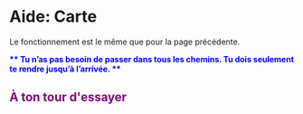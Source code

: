 # Aide: Carte

Le fonctionnement est le même que pour la page précédente.

**<span style="color:blue;">\*\* Tu n’as pas besoin de passer dans tous les chemins. Tu dois seulement te rendre jusqu’à l’arrivée. \*\*</span>**


## <span style="color: #800080">À ton tour d'essayer</span>